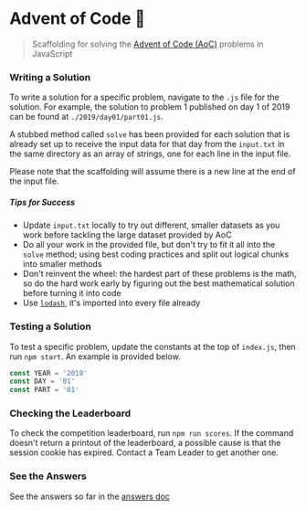 # Advent of Code 🎄

> Scaffolding for solving the [Advent of Code (AoC)](https://adventofcode.com) problems in JavaScript

### Writing a Solution

To write a solution for a specific problem, navigate to the `.js` file for the solution. For example, the solution to problem 1 published on day 1 of 2019 can be found at `./2019/day01/part01.js`.

A stubbed method called `solve` has been provided for each solution that is already set up to receive the input data for that day from the `input.txt` in the same directory as an array of strings, one for each line in the input file.

Please note that the scaffolding will assume there is a new line at the end of the input file.

##### Tips for Success

* Update `input.txt` locally to try out different, smaller datasets as you work before tackling the large dataset provided by AoC
* Do all your work in the provided file, but don't try to fit it all into the `solve` method; using best coding practices and split out logical chunks into smaller methods
* Don't reinvent the wheel: the hardest part of these problems is the math, so do the hard work early by figuring out the best mathematical solution before turning it into code
* Use [`lodash`](https://lodash.com/docs/4.17.15), it's imported into every file already

### Testing a Solution

To test a specific problem, update the constants at the top of `index.js`, then run `npm start`. An example is provided below.

```js
const YEAR = '2019'
const DAY = '01'
const PART = '01'
```

### Checking the Leaderboard

To check the competition leaderboard, run `npm run scores`. If the command doesn't return a printout of the leaderboard, a possible cause is that the session cookie has expired. Contact a Team Leader to get another one.

### See the Answers

See the answers so far in the [answers doc](./answers.md)
